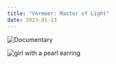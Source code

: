 ```yaml
---
title: "Vermeer: Master of Light"
date: 2023-01-13
---
```





![Documentary](https://https://youtu.be/DEior-0inxU)

![girl with a pearl earring](https://www.mauritshuis.nl/media/wlola5to/0670_repro.jpg?center=0.40265416736272885,0.47815912636505459&mode=crop&width=3840&rnd=132902571928600000&quality=70)

